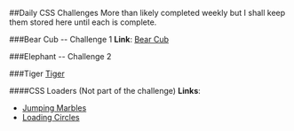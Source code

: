 ##Daily CSS Challenges
More than likely completed weekly but I shall keep them stored here until each is complete.

###Bear Cub -- Challenge 1
**Link**: [Bear Cub](http://codepen.io/nellarro/pen/QdpeOW)

###Elephant -- Challenge 2


###Tiger
[Tiger](https://codepen.io/nellarro/pen/apEKeB)

####CSS Loaders (Not part of the challenge)
**Links**:
- [Jumping Marbles](https://codepen.io/nellarro/pen/ygoqdx)
- [Loading Circles](https://codepen.io/nellarro/pen/zNdJaG)
